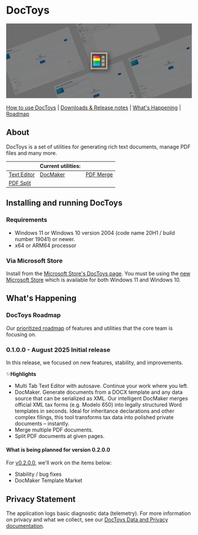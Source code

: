 # DocToys

![Hero image for DocToys](doc/images/overview/DT_hero_image.png)

[How to use DocToys][usingDocToys-docs-link] | [Downloads & Release notes][github-release-link] | [What's Happening](#whats-happening) | [Roadmap](#doctoys-roadmap)

## About

DocToys is a set of utilities for generating rich text documents, manage PDF files and many more.

|              | Current utilities: |              |
|--------------|--------------------|--------------|
| [Text Editor](https://github.com/rabazco/DocToys/wiki/TextEditor-Overview) | [DocMaker](https://github.com/rabazco/DocToys/wiki/DocMaker-Overview) | [PDF Merge](https://github.com/rabazco/DocToys/wiki/PDFMerge-Overview) |
| [PDF Split](https://github.com/rabazco/DocToys/wiki/PDFSplit-Overview)|

## Installing and running DocToys

### Requirements

- Windows 11 or Windows 10 version 2004 (code name 20H1 / build number 19041) or newer.
- x64 or ARM64 processor

### Via Microsoft Store

Install from the [Microsoft Store's DocToys page][microsoft-store-link]. You must be using the [new Microsoft Store](https://blogs.windows.com/windowsExperience/2021/06/24/building-a-new-open-microsoft-store-on-windows-11/) which is available for both Windows 11 and Windows 10.

## What's Happening

### DocToys Roadmap

Our [prioritized roadmap][roadmap] of features and utilities that the core team is focusing on.

### 0.1.0.0 - August 2025 Initial release

In this release, we focused on new features, stability, and improvements.

✨**Highlights**
 
 - Multi Tab Text Editor with autosave. Continue your work where you left.
 - DocMaker. Generate documents from a DOCX template and any data source that can be serialized as XML. Our intelligent DocMaker merges official XML tax forms (e.g. Modelo 650) into legally structured Word templates in seconds. Ideal for inheritance declarations and other complex filings, this tool transforms tax data into polished private documents – instantly.
 - Merge multiple PDF documents.
 - Split PDF documents at given pages.

#### What is being planned for version 0.2.0.0

For [v0.2.0.0][github-next-release-work], we'll work on the items below:

 - Stability / bug fixes
 - DocMaker Template Market

## Privacy Statement

The application logs basic diagnostic data (telemetry). For more information on privacy and what we collect, see our [DocToys Data and Privacy documentation](https://github.com/rabazco/DocToys/blob/main/DATA_AND_PRIVACY.md).

[github-release-link]: https://github.com/rabazco/DocToys/releases
[microsoft-store-link]: https://apps.microsoft.com/detail/9PKRL773JTFL
[roadmap]: https://github.com/rabazco/DocToys/wiki/Roadmap
[privacy-link]: https://github.com/rabazco/DocToys/blob/main/DATA_AND_PRIVACY.md
[loc-bug]: https://github.com/rabazco/DocToys/issues/new?assignees=&labels=&template=translation_issue.md&title=
[usingDocToys-docs-link]: https://github.com/rabazco/DocToys/wiki/Home
[github-next-release-work]: https://github.com/rabazco/DocToys/issues?q=is%3Aissue+milestone%3A%22DocToys+0.2.0.0%22






